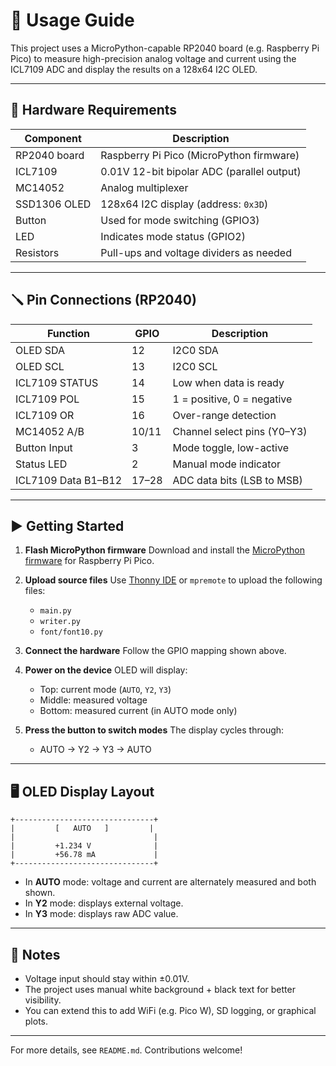 # 📘 Usage Guide

This project uses a MicroPython-capable RP2040 board (e.g. Raspberry Pi Pico) to measure high-precision analog voltage and current using the ICL7109 ADC and display the results on a 128x64 I2C OLED.

---

## 🧰 Hardware Requirements

| Component    | Description                                |
| ------------ | ----------------------------------------   |
| RP2040 board | Raspberry Pi Pico (MicroPython firmware)   |
| ICL7109      | 0.01V 12-bit bipolar ADC (parallel output) |
| MC14052      | Analog multiplexer                         |
| SSD1306 OLED | 128x64 I2C display (address: `0x3D`)       |
| Button       | Used for mode switching (GPIO3)            |
| LED          | Indicates mode status (GPIO2)              |
| Resistors    | Pull-ups and voltage dividers as needed    |

---

## 🪛 Pin Connections (RP2040)

| Function            | GPIO  | Description                 |
| ------------------- | ----- | --------------------------- |
| OLED SDA            | 12    | I2C0 SDA                    |
| OLED SCL            | 13    | I2C0 SCL                    |
| ICL7109 STATUS      | 14    | Low when data is ready      |
| ICL7109 POL         | 15    | 1 = positive, 0 = negative  |
| ICL7109 OR          | 16    | Over-range detection        |
| MC14052 A/B         | 10/11 | Channel select pins (Y0–Y3) |
| Button Input        | 3     | Mode toggle, low-active     |
| Status LED          | 2     | Manual mode indicator       |
| ICL7109 Data B1–B12 | 17–28 | ADC data bits (LSB to MSB)  |

---

## ▶️ Getting Started

1. **Flash MicroPython firmware**
   Download and install the [MicroPython firmware](https://micropython.org/download/rp2-pico/) for Raspberry Pi Pico.

2. **Upload source files**
   Use [Thonny IDE](https://thonny.org/) or `mpremote` to upload the following files:

   * `main.py`
   * `writer.py`
   * `font/font10.py`

3. **Connect the hardware**
   Follow the GPIO mapping shown above.

4. **Power on the device**
   OLED will display:

   * Top: current mode (`AUTO`, `Y2`, `Y3`)
   * Middle: measured voltage
   * Bottom: measured current (in AUTO mode only)

5. **Press the button to switch modes**
   The display cycles through:

   * AUTO → Y2 → Y3 → AUTO

---

## 🖥️ OLED Display Layout

```
+-------------------------------+
|         [   AUTO   ]         |
|                               |
|         +1.234 V              |
|         +56.78 mA             |
+-------------------------------+
```

* In **AUTO** mode: voltage and current are alternately measured and both shown.
* In **Y2** mode: displays external voltage.
* In **Y3** mode: displays raw ADC value.

---

## 📌 Notes

* Voltage input should stay within ±0.01V.
* The project uses manual white background + black text for better visibility.
* You can extend this to add WiFi (e.g. Pico W), SD logging, or graphical plots.

---

For more details, see `README.md`. Contributions welcome!
